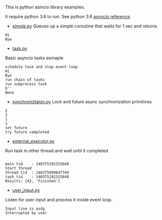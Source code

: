 This is python asincio library examples.

It require python 3.6 to run. See python 3.6 [asyncio reference](https://docs.python.org/3.6/library/asyncio.html)

* [simple.py](./simple.py)
Queues up a simple coroutine that waits for 1 sec and returns

```
Hi
Bye
```

* [task.py](./task.py)

Basic asyncio tasks exmaple
```
schedule task and stop event loop
Hi
Bye
run chain of tasks
run subprocess task
b''
None
```
* [synchroniztaion.py](./synchroniztaion.py)
Lock and future async synchronization primitives
```
2
2
1
1
set future
try future completed
```

* [external_executor.py](./external_executor.py)

Run task in other thread and wait until it completed
```

main tid    : 140375192315648
Start thread
thread tid  : 140375099647744
task tid    : 140375192315648
Results: [42, 'Finished']
```

* [user_input.py](./user_input.py)

Listen for user input and process it inside event loop.

```
Input line is asdg
Interrupted by user
```
